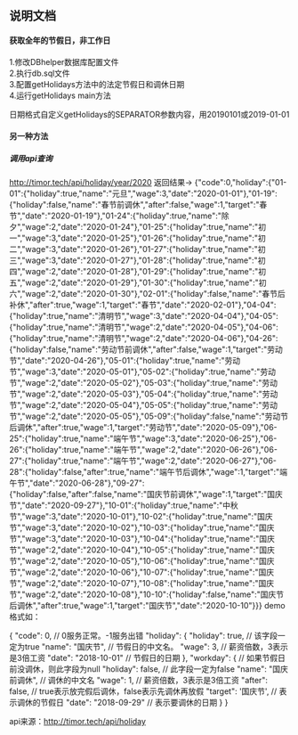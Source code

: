 ## 说明文档
#### 获取全年的节假日，非工作日
1.修改DBhelper数据库配置文件  
2.执行db.sql文件  
3.配置getHolidays方法中的法定节假日和调休日期  
4.运行getHolidays main方法

日期格式自定义getHolidays的SEPARATOR参数内容，用20190101或2019-01-01








#### 另一种方法
 #####  调用api查询
http://timor.tech/api/holiday/year/2020
返回结果-> {"code":0,"holiday":{"01-01":{"holiday":true,"name":"元旦","wage":3,"date":"2020-01-01"},"01-19":{"holiday":false,"name":"春节前调休","after":false,"wage":1,"target":"春节","date":"2020-01-19"},"01-24":{"holiday":true,"name":"除夕","wage":2,"date":"2020-01-24"},"01-25":{"holiday":true,"name":"初一","wage":3,"date":"2020-01-25"},"01-26":{"holiday":true,"name":"初二","wage":3,"date":"2020-01-26"},"01-27":{"holiday":true,"name":"初三","wage":3,"date":"2020-01-27"},"01-28":{"holiday":true,"name":"初四","wage":2,"date":"2020-01-28"},"01-29":{"holiday":true,"name":"初五","wage":2,"date":"2020-01-29"},"01-30":{"holiday":true,"name":"初六","wage":2,"date":"2020-01-30"},"02-01":{"holiday":false,"name":"春节后补休","after":true,"wage":1,"target":"春节","date":"2020-02-01"},"04-04":{"holiday":true,"name":"清明节","wage":3,"date":"2020-04-04"},"04-05":{"holiday":true,"name":"清明节","wage":2,"date":"2020-04-05"},"04-06":{"holiday":true,"name":"清明节","wage":2,"date":"2020-04-06"},"04-26":{"holiday":false,"name":"劳动节前调休","after":false,"wage":1,"target":"劳动节","date":"2020-04-26"},"05-01":{"holiday":true,"name":"劳动节","wage":3,"date":"2020-05-01"},"05-02":{"holiday":true,"name":"劳动节","wage":2,"date":"2020-05-02"},"05-03":{"holiday":true,"name":"劳动节","wage":2,"date":"2020-05-03"},"05-04":{"holiday":true,"name":"劳动节","wage":2,"date":"2020-05-04"},"05-05":{"holiday":true,"name":"劳动节","wage":2,"date":"2020-05-05"},"05-09":{"holiday":false,"name":"劳动节后调休","after":true,"wage":1,"target":"劳动节","date":"2020-05-09"},"06-25":{"holiday":true,"name":"端午节","wage":3,"date":"2020-06-25"},"06-26":{"holiday":true,"name":"端午节","wage":2,"date":"2020-06-26"},"06-27":{"holiday":true,"name":"端午节","wage":2,"date":"2020-06-27"},"06-28":{"holiday":false,"after":true,"name":"端午节后调休","wage":1,"target":"端午节","date":"2020-06-28"},"09-27":{"holiday":false,"after":false,"name":"国庆节前调休","wage":1,"target":"国庆节","date":"2020-09-27"},"10-01":{"holiday":true,"name":"中秋节","wage":3,"date":"2020-10-01"},"10-02":{"holiday":true,"name":"国庆节","wage":3,"date":"2020-10-02"},"10-03":{"holiday":true,"name":"国庆节","wage":3,"date":"2020-10-03"},"10-04":{"holiday":true,"name":"国庆节","wage":2,"date":"2020-10-04"},"10-05":{"holiday":true,"name":"国庆节","wage":2,"date":"2020-10-05"},"10-06":{"holiday":true,"name":"国庆节","wage":2,"date":"2020-10-06"},"10-07":{"holiday":true,"name":"国庆节","wage":2,"date":"2020-10-07"},"10-08":{"holiday":true,"name":"国庆节","wage":2,"date":"2020-10-08"},"10-10":{"holiday":false,"name":"国庆节后调休","after":true,"wage":1,"target":"国庆节","date":"2020-10-10"}}}
demo格式如：

{
  "code": 0,              // 0服务正常。-1服务出错
  "holiday": {
    "holiday": true,      // 该字段一定为true
    "name": "国庆节",      // 节假日的中文名。
    "wage": 3,            // 薪资倍数，3表示是3倍工资
    "date": "2018-10-01"  // 节假日的日期
  },
  "workday": {             // 如果节假日前没调休，则此字段为null
    "holiday": false,      // 此字段一定为false
    "name": "国庆前调休",   // 调休的中文名
    "wage": 1,            // 薪资倍数，3表示是3倍工资
    "after": false,       // true表示放完假后调休，false表示先调休再放假
    "target": '国庆节',    // 表示调休的节假日
    "date": "2018-09-29"  // 表示要调休的日期
  }
}

api来源：http://timor.tech/api/holiday